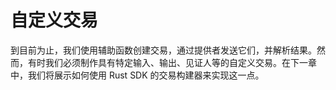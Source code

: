 # 自定义交易

到目前为止，我们使用辅助函数创建交易，通过提供者发送它们，并解析结果。然而，有时我们必须制作具有特定输入、输出、见证人等的自定义交易。在下一章中，我们将展示如何使用 Rust SDK 的交易构建器来实现这一点。
